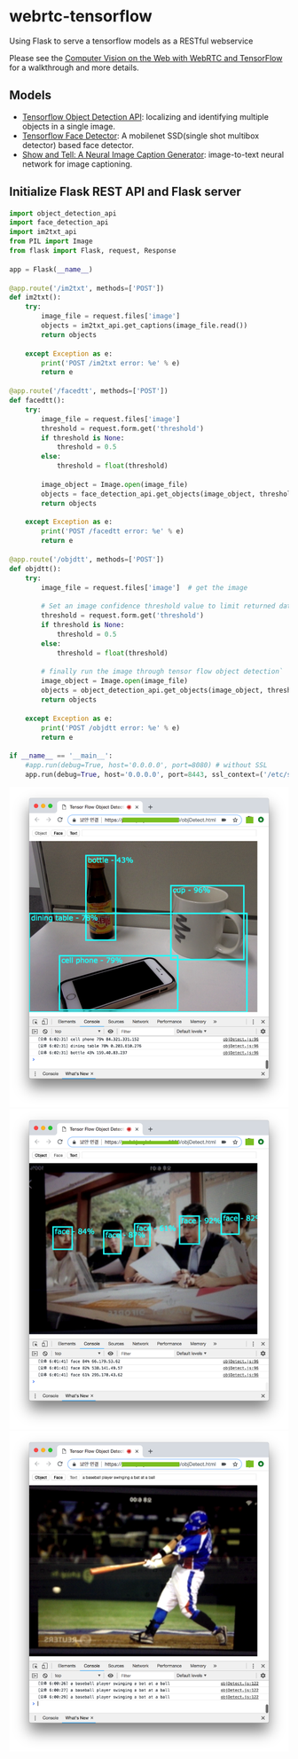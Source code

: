 # webrtc-tensorflow
Using Flask to serve a tensorflow models as a RESTful webservice

Please see the [Computer Vision on the Web with WebRTC and TensorFlow](https://webrtchacks.com/webrtc-cv-tensorflow/) for a walkthrough and more details.

## Models
* [Tensorflow Object Detection API](https://github.com/tensorflow/models/tree/master/research/object_detection): localizing and identifying multiple objects in a single image.
* [Tensorflow Face Detector](https://github.com/yeephycho/tensorflow-face-detection): A mobilenet SSD(single shot multibox detector) based face detector.
* [Show and Tell: A Neural Image Caption Generator](https://github.com/tensorflow/models/tree/master/research/im2txt): image-to-text neural network for image captioning.

## Initialize Flask REST API and Flask server
```python
import object_detection_api
import face_detection_api
import im2txt_api
from PIL import Image
from flask import Flask, request, Response

app = Flask(__name__)

@app.route('/im2txt', methods=['POST'])
def im2txt():
    try:
        image_file = request.files['image']
        objects = im2txt_api.get_captions(image_file.read())
        return objects

    except Exception as e:
        print('POST /im2txt error: %e' % e)
        return e

@app.route('/facedtt', methods=['POST'])
def facedtt():
    try:
        image_file = request.files['image']
        threshold = request.form.get('threshold')
        if threshold is None:
            threshold = 0.5
        else:
            threshold = float(threshold)

        image_object = Image.open(image_file)
        objects = face_detection_api.get_objects(image_object, threshold)
        return objects

    except Exception as e:
        print('POST /facedtt error: %e' % e)
        return e

@app.route('/objdtt', methods=['POST'])
def objdtt():
    try:
        image_file = request.files['image']  # get the image

        # Set an image confidence threshold value to limit returned data
        threshold = request.form.get('threshold')
        if threshold is None:
            threshold = 0.5
        else:
            threshold = float(threshold)

        # finally run the image through tensor flow object detection`
        image_object = Image.open(image_file)
        objects = object_detection_api.get_objects(image_object, threshold)
        return objects

    except Exception as e:
        print('POST /objdtt error: %e' % e)
        return e

if __name__ == '__main__':
    #app.run(debug=True, host='0.0.0.0', port=8080) # without SSL
    app.run(debug=True, host='0.0.0.0', port=8443, ssl_context=('/etc/ssl/server.cert', '/etc/ssl/server.key')) # with SSL
```

![object.png](images/object.png)
![face.png](images/face.png)
![text.png](images/text.png)

